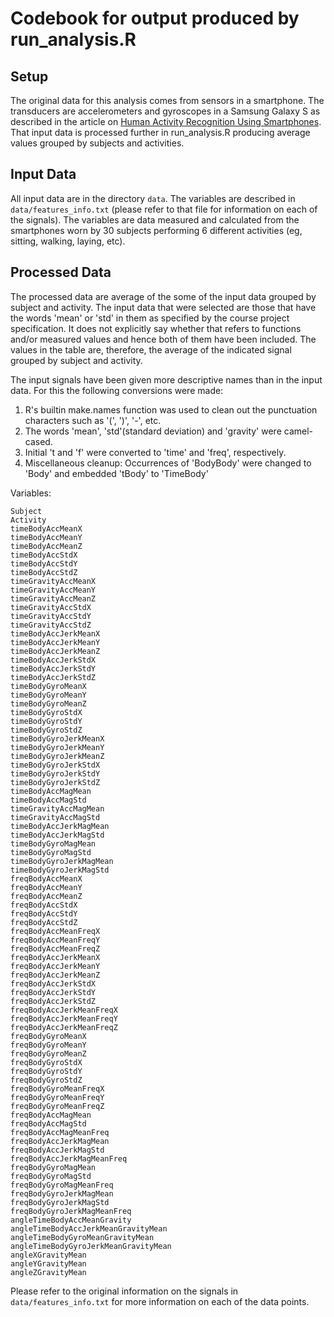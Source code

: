 # Codebook for output produced by run_analysis.R #

## Setup
The original data for this analysis comes from sensors in a smartphone. The transducers are accelerometers and gyroscopes in a Samsung Galaxy S as described in the article on [Human Activity Recognition Using Smartphones](http://archive.ics.uci.edu/ml/datasets/Human+Activity+Recognition+Using+Smartphones). That input data is processed further in run_analysis.R producing average values grouped by subjects and activities.

## Input Data
All input data are in the directory `data`. The variables are described in `data/features_info.txt` (please refer to that file for information on each of the signals). The variables are data measured and calculated from the smartphones worn by 30 subjects performing 6 different activities (eg, sitting, walking, laying, etc).

## Processed Data
The processed data are average of the some of the input data grouped by subject and activity. The input data that were selected are those that have the words 'mean' or 'std' in them as specified by the course project specification. It does not explicitly say whether that refers to functions and/or measured values and hence both of them have been included. The values in the table are, therefore, the average of the indicated signal grouped by subject and activity.

The input signals have been given more descriptive names than in the input data. For this the following conversions were made:

1. R's builtin make.names function was used to clean out the punctuation characters such as '(', ')', '-', etc.
2. The words 'mean', 'std'(standard deviation) and 'gravity' were camel-cased.
3. Initial 't and 'f' were converted to 'time' and 'freq', respectively.
4. Miscellaneous cleanup: Occurrences of 'BodyBody' were changed to 'Body' and embedded 'tBody' to 'TimeBody'

  Variables:

    Subject                             
    Activity                            
    timeBodyAccMeanX                    
    timeBodyAccMeanY                    
    timeBodyAccMeanZ                    
    timeBodyAccStdX                     
    timeBodyAccStdY                     
    timeBodyAccStdZ                     
    timeGravityAccMeanX                 
    timeGravityAccMeanY                 
    timeGravityAccMeanZ                 
    timeGravityAccStdX                  
    timeGravityAccStdY                  
    timeGravityAccStdZ                  
    timeBodyAccJerkMeanX                
    timeBodyAccJerkMeanY                
    timeBodyAccJerkMeanZ                
    timeBodyAccJerkStdX                 
    timeBodyAccJerkStdY                 
    timeBodyAccJerkStdZ                 
    timeBodyGyroMeanX                   
    timeBodyGyroMeanY                   
    timeBodyGyroMeanZ                   
    timeBodyGyroStdX                    
    timeBodyGyroStdY                    
    timeBodyGyroStdZ                    
    timeBodyGyroJerkMeanX               
    timeBodyGyroJerkMeanY               
    timeBodyGyroJerkMeanZ               
    timeBodyGyroJerkStdX                
    timeBodyGyroJerkStdY                
    timeBodyGyroJerkStdZ                
    timeBodyAccMagMean                  
    timeBodyAccMagStd                   
    timeGravityAccMagMean               
    timeGravityAccMagStd                
    timeBodyAccJerkMagMean              
    timeBodyAccJerkMagStd               
    timeBodyGyroMagMean                 
    timeBodyGyroMagStd                  
    timeBodyGyroJerkMagMean             
    timeBodyGyroJerkMagStd              
    freqBodyAccMeanX                    
    freqBodyAccMeanY                    
    freqBodyAccMeanZ                    
    freqBodyAccStdX                     
    freqBodyAccStdY                     
    freqBodyAccStdZ                     
    freqBodyAccMeanFreqX                
    freqBodyAccMeanFreqY                
    freqBodyAccMeanFreqZ                
    freqBodyAccJerkMeanX                
    freqBodyAccJerkMeanY                
    freqBodyAccJerkMeanZ                
    freqBodyAccJerkStdX                 
    freqBodyAccJerkStdY                 
    freqBodyAccJerkStdZ                 
    freqBodyAccJerkMeanFreqX            
    freqBodyAccJerkMeanFreqY            
    freqBodyAccJerkMeanFreqZ            
    freqBodyGyroMeanX                   
    freqBodyGyroMeanY                   
    freqBodyGyroMeanZ                   
    freqBodyGyroStdX                    
    freqBodyGyroStdY                    
    freqBodyGyroStdZ                    
    freqBodyGyroMeanFreqX               
    freqBodyGyroMeanFreqY               
    freqBodyGyroMeanFreqZ               
    freqBodyAccMagMean                  
    freqBodyAccMagStd                   
    freqBodyAccMagMeanFreq              
    freqBodyAccJerkMagMean              
    freqBodyAccJerkMagStd               
    freqBodyAccJerkMagMeanFreq          
    freqBodyGyroMagMean                 
    freqBodyGyroMagStd                  
    freqBodyGyroMagMeanFreq             
    freqBodyGyroJerkMagMean             
    freqBodyGyroJerkMagStd              
    freqBodyGyroJerkMagMeanFreq         
    angleTimeBodyAccMeanGravity         
    angleTimeBodyAccJerkMeanGravityMean 
    angleTimeBodyGyroMeanGravityMean    
    angleTimeBodyGyroJerkMeanGravityMean
    angleXGravityMean                   
    angleYGravityMean                   
    angleZGravityMean

Please refer to the original information on the signals in `data/features_info.txt` for more information on each of the data points.
